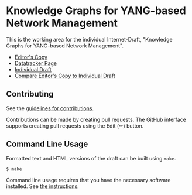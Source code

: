 # Knowledge Graphs for YANG-based Network Management

This is the working area for the individual Internet-Draft, "Knowledge Graphs for YANG-based Network Management".

* [Editor's Copy](https://idomingu.github.io/knowledge-graph-yang/#go.draft-marcas-nmop-knowledge-graph-yang.html)
* [Datatracker Page](https://datatracker.ietf.org/doc/draft-marcas-nmop-knowledge-graph-yang)
* [Individual Draft](https://datatracker.ietf.org/doc/html/draft-marcas-nmop-knowledge-graph-yang)
* [Compare Editor's Copy to Individual Draft](https://idomingu.github.io/knowledge-graph-yang/#go.draft-marcas-nmop-knowledge-graph-yang.diff)


## Contributing

See the
[guidelines for contributions](https://github.com/idomingu/knowledge-graph-yang/blob/main/CONTRIBUTING.md).

Contributions can be made by creating pull requests.
The GitHub interface supports creating pull requests using the Edit (✏) button.


## Command Line Usage

Formatted text and HTML versions of the draft can be built using `make`.

```sh
$ make
```

Command line usage requires that you have the necessary software installed.  See
[the instructions](https://github.com/martinthomson/i-d-template/blob/main/doc/SETUP.md).

